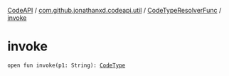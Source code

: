 [CodeAPI](../../index.md) / [com.github.jonathanxd.codeapi.util](../index.md) / [CodeTypeResolverFunc](index.md) / [invoke](.)

# invoke

`open fun invoke(p1: String): `[`CodeType`](../../com.github.jonathanxd.codeapi.type/-code-type/index.md)
